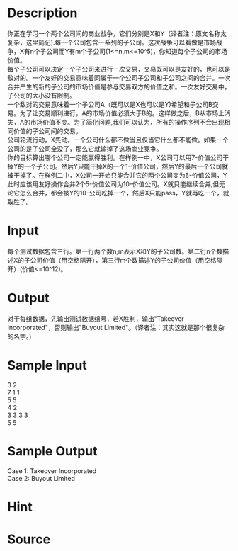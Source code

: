 
# Description

<div class="content"><div>你正在学习一个两个公司间的商业战争，它们分别是X和Y（译者注：原文名称太复杂，这里简记).每一个公司包含一系列的子公司。这次战争可以看做是市场战争，X有n个子公司而Y有m个子公司(1&lt;=n,m&lt;=10^5)，你知道每个子公司的市场价值。</div>
<div>每个子公司可以决定一个子公司来进行一次交易，交易既可以是友好的，也可以是敌对的。一个友好的交易意味着同属于一个公司子公司和子公司之间的合并。一次合并产生的新的子公司的市场价值是参与交易双方的价值之和。一次友好交易中，子公司的大小没有限制。</div>
<div>一个敌对的交易意味着一个子公司A（既可以是X也可以是Y)希望和子公司B交易。为了让交易顺利进行，A的市场价值必须大于B的。这样做之后，B从市场上消失，A的市场价值不变。为了简化问题,我们可以认为，所有的操作序列不会出现相同价值的子公司间的交易。</div>
<div>公司轮流行动，X先动。一个公司什么都不做当且仅当它什么都不能做。如果一个公司的是子公司全没了，那么它就输掉了这场商业竞争。</div>
<div>你的目标算出哪个公司一定能赢得胜利。在样例一中，X公司可以用7-价值公司干掉Y的一个子公司。然后Y只能干掉X的一个1-价值公司，然后Y的最后一个公司就被干掉了。在样例二中，X公司一开始只能合并它的两个公司变为6-价值公司，Y此时应该用友好操作合并2个5-价值公司为10-价值公司。X就只能继续合并,但无论它怎么合并，都会被Y的10-公司吃掉一个，然后X只能pass，Y就再吃一个，就取胜了。</div>
<div></div>
<p></p></div>

# Input

<div class="content"><div>每个测试数据包含三行。第一行两个数n,m表示X和Y的子公司数。第二行n个数描述X的子公司价值（用空格隔开），第三行m个数描述Y的子公司价值（用空格隔开）(价值&lt;=10^12)。</div>
<div>
<div></div>
</div>
<p></p></div>

# Output

<div class="content"><div>对于每组数据，先输出测试数据组号，若X胜利，输出&#34;Takeover Incorporated&#34;，否则输出&#34;Buyout Limited&#34;。（译者注：其实这就是那个很复杂的名字。)</div>
<div></div>
<p></p></div>

# Sample Input

<div class="content"><span class="sampledata">3 2<br/>
7 1 1<br/>
5 5<br/>
4 2<br/>
3 3 3 3<br/>
5 5<br/>
</span></div>

# Sample Output

<div class="content"><span class="sampledata">Case 1: Takeover Incorporated<br/>
Case 2: Buyout Limited</span></div>

# Hint

<div class="content"><p></p></div>

# Source

<div class="content"><p><a href="problemset.php?search="></a></p></div>

